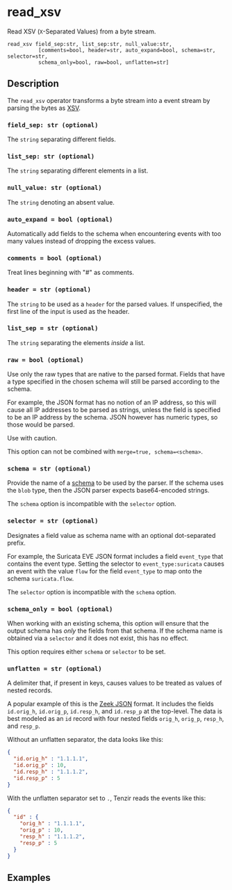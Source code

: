 # read_xsv

Read XSV (`X`-Separated Values) from a byte stream.

```tql
read_xsv field_sep:str, list_sep:str, null_value:str, 
          [comments=bool, header=str, auto_expand=bool, schema=str, selector=str, 
          schema_only=bool, raw=bool, unflatten=str]
```

## Description

The `read_xsv` operator transforms a byte stream into a event stream by parsing
the bytes as [XSV](https://en.wikipedia.org/wiki/Delimiter-separated_values).

### `field_sep: str (optional)`

The `string` separating different fields.

### `list_sep: str (optional)`

The `string` separating different elements in a list.

### `null_value: str (optional)`

The `string` denoting an absent value.

### `auto_expand = bool (optional)`

Automatically add fields to the schema when encountering events with too many
values instead of dropping the excess values.

### `comments = bool (optional)`

Treat lines beginning with "#" as comments.

### `header = str (optional)`

The `string` to be used as a `header` for the parsed values.
If unspecified, the first line of the input is used as the header.

### `list_sep = str (optional)`

The `string` separating the elements _inside_ a list.

### `raw = bool (optional)`

Use only the raw types that are native to the parsed format. Fields that have a type
specified in the chosen schema will still be parsed according to the schema.

For example, the JSON format has no notion of an IP address, so this will cause all IP addresses
to be parsed as strings, unless the field is specified to be an IP address by the schema.
JSON however has numeric types, so those would be parsed.

Use with caution.

This option can not be combined with `merge=true, schema=<schema>`.

### `schema = str (optional)`

Provide the name of a [schema](../../data-model/schemas.md) to be used by the
parser. If the schema uses the `blob` type, then the JSON parser expects
base64-encoded strings.

The `schema` option is incompatible with the `selector` option.

### `selector = str (optional)`

Designates a field value as schema name with an optional dot-separated prefix.

For example, the Suricata EVE JSON format includes a field
`event_type` that contains the event type. Setting the selector to
`event_type:suricata` causes an event with the value `flow` for the field
`event_type` to map onto the schema `suricata.flow`.

The `selector` option is incompatible with the `schema` option.

### `schema_only = bool (optional)`

When working with an existing schema, this option will ensure that the output
schema has *only* the fields from that schema. If the schema name is obtained via a `selector`
and it does not exist, this has no effect.

This option requires either `schema` or `selector` to be set.

### `unflatten = str (optional)`

A delimiter that, if present in keys, causes values to be treated as values of
nested records.

A popular example of this is the [Zeek JSON](read_zeek_json.md) format. It includes
the fields `id.orig_h`, `id.orig_p`, `id.resp_h`, and `id.resp_p` at the
top-level. The data is best modeled as an `id` record with four nested fields
`orig_h`, `orig_p`, `resp_h`, and `resp_p`.

Without an unflatten separator, the data looks like this:

```json
{
  "id.orig_h" : "1.1.1.1",
  "id.orig_p" : 10,
  "id.resp_h" : "1.1.1.2",
  "id.resp_p" : 5
}
```

With the unflatten separator set to `.`, Tenzir reads the events like this:

```json
{
  "id" : {
    "orig_h" : "1.1.1.1",
    "orig_p" : 10,
    "resp_h" : "1.1.1.2",
    "resp_p" : 5
  }
}
```

## Examples

